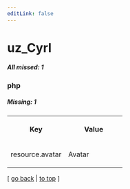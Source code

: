 ```yaml
---
editLink: false
---
```


# uz_Cyrl

##### All missed: 1


### php

##### Missing: 1

<table width="100%">
<tr><th width="50%">

Key

</th><th width="50%">

Value

</th></tr>
<tr><td width="50%">

resource.avatar

</td><td width="50%">

Avatar

</td></tr>
</table>

[ [go back](../status.md) | [to top](#) ]

